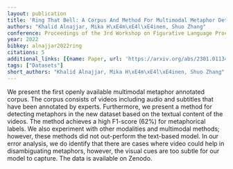 ```yaml
---
layout: publication
title: 'Ring That Bell: A Corpus And Method For Multimodal Metaphor Detection In Videos'
authors: "Khalid Alnajjar, Mika H\xE4m\xE4l\xE4inen, Shuo Zhang"
conference: Proceedings of the 3rd Workshop on Figurative Language Processing (FLP)
year: 2022
bibkey: alnajjar2022ring
citations: 5
additional_links: [{name: Paper, url: 'https://arxiv.org/abs/2301.01134'}]
tags: ["Datasets"]
short_authors: "Khalid Alnajjar, Mika H\xE4m\xE4l\xE4inen, Shuo Zhang"
---
```

We present the first openly available multimodal metaphor annotated corpus.
The corpus consists of videos including audio and subtitles that have been
annotated by experts. Furthermore, we present a method for detecting metaphors
in the new dataset based on the textual content of the videos. The method
achieves a high F1-score (62%) for metaphorical labels. We also experiment
with other modalities and multimodal methods; however, these methods did not
out-perform the text-based model. In our error analysis, we do identify that
there are cases where video could help in disambiguating metaphors, however,
the visual cues are too subtle for our model to capture. The data is available
on Zenodo.